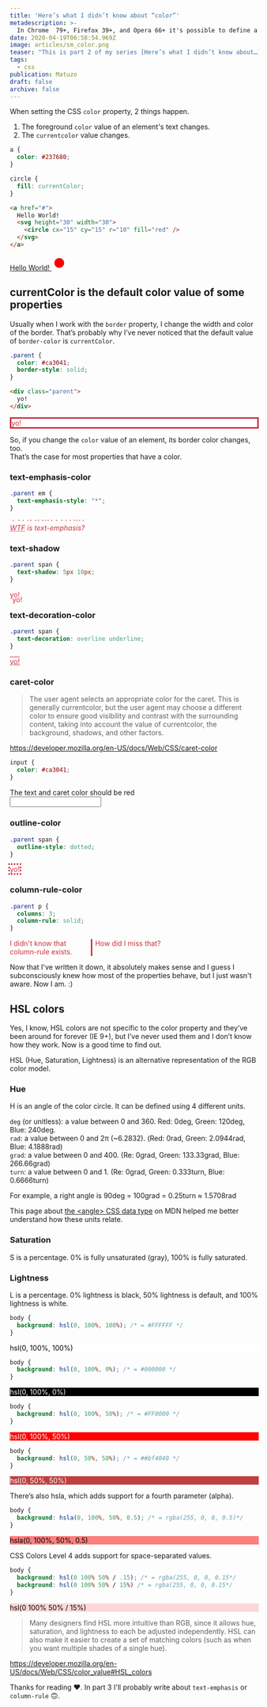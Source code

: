 ```yaml
---
title: 'Here’s what I didn’t know about “color”'
metadescription: >-
  In Chrome  79+, Firefox 39+, and Opera 66+ it's possible to define a string value as the bullet of an ordered or unordered list.
date: 2020-04-19T06:58:54.969Z
image: articles/sm_color.png
teaser: "This is part 2 of my series [Here’s what I didn’t know about…](/blog/heres-what-i-didnt-know/) in which I try to learn new things about CSS. This time I'm trying to find out what I didn't know about the `color` property."
tags:
  - css
publication: Matuzo
draft: false
archive: false
---
```


When setting the CSS `color` property, 2 things happen.

1. The foreground `color` value of an element's text changes.
3. The `currentcolor` value changes.

```css
a {
  color: #237680;
}

circle {
  fill: currentColor;
}
```

```html
<a href="#">
  Hello World!
  <svg height="30" width="30">
    <circle cx="15" cy="15" r="10" fill="red" />
  </svg> 
</a>
````
<style>
.rich-text .link-reset:link,
.rich-text .link-reset:visited {
  box-shadow: none !important;
  text-decoration: underline !important;
  transition: none !important;
  color: #237680 !important;
}

.rich-text .link-reset circle {
  fill: currentColor;
}
</style>

<p>
  <a href="#" class="link-reset">
    Hello World!

  <svg height="30" width="30">
    <circle cx="15" cy="15" r="10" fill="red" />
</svg> 
</a>
</p>


## currentColor is the default color value of some properties

Usually when I work with the `border` property, I change the width and color of the border. That’s probably why I’ve never noticed that the default value of `border-color` is `currentColor`.

```css
.parent {
  color: #ca3041;
  border-style: solid;
}
```

```html
<div class="parent">
  yo!
</div>
```

<style>
.div-color {
  color: #ca3041;
}
</style>

<div class="div-color" style="border-style: solid;">yo!</div>

So, if you change the `color` value of an element, its border color changes, too.<br>
That’s the case for most properties that have a color.

### text-emphasis-color

```css
.parent em {
  text-emphasis-style: "*";
}
```

<div class="div-color"><em style="text-emphasis-style: '*'"><abbr title="What the fuck">WTF</abbr> is text-emphasis?</em></div>

### text-shadow

```css
.parent span {
  text-shadow: 5px 10px;
}
```

<div class="div-color"><span style="text-shadow: 5px 10px;">yo!</span></div>

### text-decoration-color

```css
.parent span {
  text-decoration: overline underline;
}
```

<div class="div-color"><span style="text-decoration: overline underline">yo!</span></div>

### caret-color

> The user agent selects an appropriate color for the caret. This is generally currentcolor, but the user agent may choose a different color to ensure good visibility and contrast with the surrounding content, taking into account the value of currentcolor, the background, shadows, and other factors. 

<https://developer.mozilla.org/en-US/docs/Web/CSS/caret-color>

```css
input {
  color: #ca3041;
}
```
<p>
  <label for="input">The text and caret color should be red</label> <br/>
  <input type="text" class="div-color" id="input">
</p>

### outline-color

```css
.parent span {
  outline-style: dotted;
}
```

<div class="div-color"><span style="outline-style: dotted">yo!</span></div>

### column-rule-color

```css
.parent p {
  columns: 3;
  column-rule: solid;
}
```

<div class="div-color"><p style="columns: 3; column-rule: solid;">I didn't know that column-rule exists. How did I miss that?</p></div>

Now that I've written it down, it absolutely makes sense and I guess I subconsciously knew how most of the properties behave, but I just wasn't aware. Now I am. :)

## HSL colors

Yes, I know, HSL colors are not specific to the color property and they’ve been around for forever (IE 9+), but I’ve never used them and I don’t know how they work. Now is a good time to find out.

HSL (Hue, Saturation, Lightness) is an alternative representation of the RGB color model.

### Hue
H is an angle of the color circle. It can be defined using 4 different units.

`deg` (or unitless): a value between 0 and 360. Red: 0deg, Green: 120deg, Blue: 240deg.  
`rad`: a value between 0 and 2π (~6.2832). (Red: 0rad, Green: 2.0944rad, Blue: 4.1888rad)  
`grad`: a value between 0 and 400. (Re: 0grad, Green: 133.33grad, Blue: 266.66grad)  
`turn`: a value between 0 and 1. (Re: 0grad, Green: 0.333turn, Blue: 0.6666turn)


For example, a right angle is 90deg = 100grad = 0.25turn ≈ 1.5708rad

This page about [the &lt;angle&gt; CSS data type](https://developer.mozilla.org/en-US/docs/Web/CSS/angle) on MDN helped me better understand how these units relate.


### Saturation

S is a percentage. 0% is fully unsaturated (gray), 100% is fully saturated.

### Lightness

L is a percentage. 0% lightness is black, 50% lightness is default, and 100% lightness is white.


```css
body {
  background: hsl(0, 100%, 100%); /* = #FFFFFF */
}
```

<p style="background: hsl(0, 100%, 100%); color: hsl(0, 100%, 0%)">hsl(0, 100%, 100%)</p>

```css
body {
  background: hsl(0, 100%, 0%); /* = #000000 */
}
```

<p style="background: hsl(0, 100%, 0%); color: hsl(0, 100%, 100%)">hsl(0, 100%, 0%)</p>

```css
body {
  background: hsl(0, 100%, 50%); /* = #FF0000 */
}
```

<p style="background: hsl(0, 100%, 50%); color: hsl(0, 100%, 100%)">hsl(0, 100%, 50%)</p>


```css
body {
  background: hsl(0, 50%, 50%); /* = ##bf4040 */
}
```

<p style="background: hsl(0, 50%, 50%); color: hsl(0, 100%, 100%)">hsl(0, 50%, 50%)</p>

There’s also hsla, which adds support for a fourth parameter (alp﻿ha).

```css
body {
  background: hsla(0, 100%, 50%, 0.5); /* = rgba(255, 0, 0, 0.5)*/
}
```

<p style="background: hsla(0, 100%, 50%, 0.5); color: hsl(0, 100%, 0%)">hsla(0, 100%, 50%, 0.5)</p>


CSS Colors Level 4 adds support for space-separated values.

```css
body {
  background: hsl(0 100% 50% / .15); /* = rgba(255, 0, 0, 0.15*/
  background: hsl(0 100% 50% / 15%) /* = rgba(255, 0, 0, 0.15*/
}
```

<p style="background: hsl(0 100% 50% / 15%); color: hsl(0, 100%, 0%)">hsl(0 100% 50% / 15%)</p>


> Many designers find HSL more intuitive than RGB, since it allows hue, saturation, and lightness to each be adjusted independently. HSL can also make it easier to create a set of matching colors (such as when you want multiple shades of a single hue).

<https://developer.mozilla.org/en-US/docs/Web/CSS/color_value#HSL_colors>


Thanks for reading ❤️. In part 3 I'll probably write about `text-emphasis` or `column-rule` 🙃.
